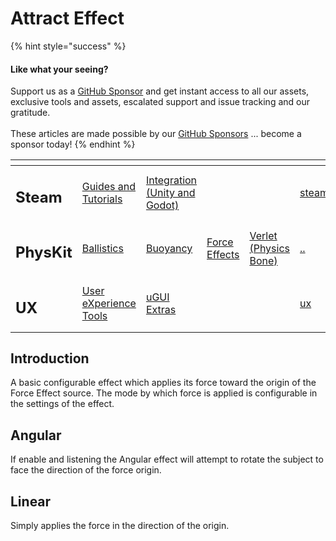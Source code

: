 # Attract Effect

{% hint style="success" %}
#### Like what your seeing?

Support us as a [GitHub Sponsor](../../../../become-a-sponsor/) and get instant access to all our assets, exclusive tools and assets, escalated support and issue tracking and our gratitude.\
\
These articles are made possible by our [GitHub Sponsors](../../../../become-a-sponsor/) ... become a sponsor today!
{% endhint %}

<table data-view="cards"><thead><tr><th></th><th></th><th></th><th></th><th></th><th data-hidden data-card-target data-type="content-ref"></th><th data-hidden data-card-cover data-type="files"></th></tr></thead><tbody><tr><td><h2>Steam</h2></td><td><a href="../../../../company/steam/">Guides and Tutorials</a></td><td><a href="../../../steamworks/">Integration (Unity and Godot)</a></td><td></td><td></td><td><a href="../../../../company/steam/">steam</a></td><td><a href="../../../../.gitbook/assets/Steamworks Card.png">Steamworks Card.png</a></td></tr><tr><td><h2>PhysKit</h2></td><td><a href="../../sample-scenes/fantasy-style-ballistic-simulation.md">Ballistics</a></td><td><a href="../../sample-scenes/1-buoyancy-example.md">Buoyancy</a></td><td><a href="../../sample-scenes/1-force-effect-fields.md">Force Effects</a></td><td><a href="../../sample-scenes/2-verlet-spring-skinned-mesh.md">Verlet (Physics Bone)</a></td><td><a href="../../">..</a></td><td><a href="../../../../.gitbook/assets/PhysKit Card.png">PhysKit Card.png</a></td></tr><tr><td><h2>UX</h2></td><td><a href="../../../ux/learning/core-concepts/">User eXperience Tools</a></td><td><a href="../../../ux/learning/ugui-extras/">uGUI Extras</a></td><td></td><td></td><td><a href="../../../ux/">ux</a></td><td><a href="../../../../.gitbook/assets/Splash Screen (1).png">Splash Screen (1).png</a></td></tr></tbody></table>

## Introduction

A basic configurable effect which applies its force toward the origin of the Force Effect source. The mode by which force is applied is configurable in the settings of the effect.

## Angular

If enable and listening the Angular effect will attempt to rotate the subject to face the direction of the force origin.

## Linear

Simply applies the force  in the direction of the origin.
